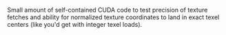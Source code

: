  Small amount of self-contained CUDA code to test precision of texture fetches and ability for normalized texture coordinates to land in exact texel centers (like you'd get with integer texel loads).
